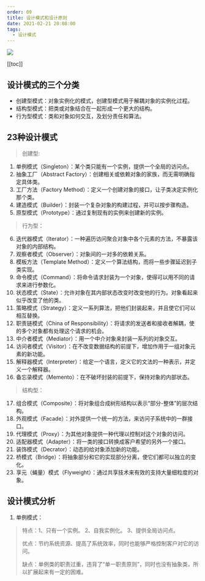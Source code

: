 ```yaml
---
order: 09
title: 设计模式和设计原则
date: 2021-02-21 20:08:00
tags: 
  - 设计模式
---
```


![](https://static001.geekbang.org/horde/e8/e812cf142371fed874cd5faaa797cc5d.png)
<!-- more -->
[[toc]]

## 设计模式的三个分类

- 创建型模式：对象实例化的模式，创建型模式用于解耦对象的实例化过程。
- 结构型模式：把类或对象结合在一起形成一个更大的结构。
- 行为型模式：类和对象如何交互，及划分责任和算法。

## 23种设计模式
>
> 创建型:

01. 单例模式（Singleton）：某个类只能有一个实例，提供一个全局的访问点。
02. 抽象工厂（Abstract Factory）：创建相关或依赖对象的家族，而无需明确指定具体类。
03. 工厂方法（Factory Method）：定义一个创建对象的接口，让子类决定实例化那个类。
04. 建造模式（Builder）：封装一个复杂对象的构建过程，并可以按步骤构造。
05. 原型模式（Prototype）：通过复制现有的实例来创建新的实例。

> 行为型：

06. 迭代器模式（Iterator）：一种遍历访问聚合对象中各个元素的方法，不暴露该对象的内部结构。
07. 观察者模式（Observer）：对象间的一对多的依赖关系。
08. 模板方法（Template Method）：定义一个算法结构，而将一些步骤延迟到子类实现。
09. 命令模式（Command）：将命令请求封装为一个对象，使得可以用不同的请求来进行参数化。
10. 状态模式（State）：允许对象在其内部状态改变时改变他的行为。对象看起来似乎改变了他的类。
11. 策略模式（Strategy）：定义一系列算法，把他们封装起来，并且使它们可以相互替换。
12. 职责链模式（China of Responsibility）：将请求的发送者和接收者解耦，使的多个对象都有处理这个请求的机会。
13. 中介者模式（Mediator）：用一个中介对象来封装一系列的对象交互。
14. 访问者模式（Visitor）：在不改变数据结构的前提下，增加作用于一组对象元素的新功能。
15. 解释器模式（Interpreter）：给定一个语言，定义它的文法的一种表示，并定义一个解释器。
16. 备忘录模式（Memento）：在不破坏封装的前提下，保持对象的内部状态。

> 结构型：

17. 组合模式（Composite）：将对象组合成树形结构以表示“部分-整体”的层次结构。
18. 外观模式（Facade）：对外提供一个统一的方法，来访问子系统中的一群接口。
19. 代理模式（Proxy）：为其他对象提供一种代理以控制对这个对象的访问。
20. 适配器模式（Adapter）：将一类的接口转换成客户希望的另外一个接口。
21. 装饰模式（Decrator）：动态的给对象添加新的功能。
22. 桥模式（Bridge）：将抽象部分和它的实现部分分离，使它们都可以独立的变化。
23. 享元（蝇量）模式（Flyweight）：通过共享技术来有效的支持大量细粒度的对象。

## 设计模式分析

1. 单例模式：

> 特点：1、只有一个实例。 2、自我实例化。 3、提供全局访问点。
>
> 优点：节约系统资源、提高了系统效率，同时也能够严格控制客户对它的访问。
>
> 缺点：单例类的职责过重，违背了“单一职责原则”，同时也没有抽象类，所以扩展起来有一定的困难。
